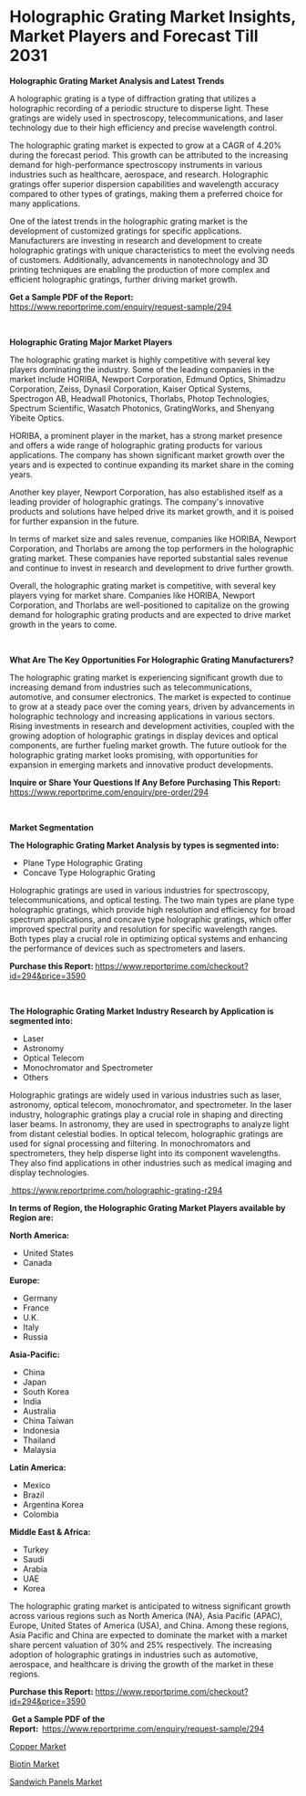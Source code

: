 <p><h1>Holographic Grating Market Insights, Market Players and Forecast Till 2031</h1></p><p><strong>Holographic Grating Market Analysis and Latest Trends</strong></p>
<p><p>A holographic grating is a type of diffraction grating that utilizes a holographic recording of a periodic structure to disperse light. These gratings are widely used in spectroscopy, telecommunications, and laser technology due to their high efficiency and precise wavelength control.</p><p>The holographic grating market is expected to grow at a CAGR of 4.20% during the forecast period. This growth can be attributed to the increasing demand for high-performance spectroscopy instruments in various industries such as healthcare, aerospace, and research. Holographic gratings offer superior dispersion capabilities and wavelength accuracy compared to other types of gratings, making them a preferred choice for many applications.</p><p>One of the latest trends in the holographic grating market is the development of customized gratings for specific applications. Manufacturers are investing in research and development to create holographic gratings with unique characteristics to meet the evolving needs of customers. Additionally, advancements in nanotechnology and 3D printing techniques are enabling the production of more complex and efficient holographic gratings, further driving market growth.</p></p>
<p><strong>Get a Sample PDF of the Report:&nbsp;</strong> <a href="https://www.reportprime.com/enquiry/request-sample/294">https://www.reportprime.com/enquiry/request-sample/294</a></p>
<p>&nbsp;</p>
<p><strong>Holographic Grating Major Market Players</strong></p>
<p><p>The holographic grating market is highly competitive with several key players dominating the industry. Some of the leading companies in the market include HORIBA, Newport Corporation, Edmund Optics, Shimadzu Corporation, Zeiss, Dynasil Corporation, Kaiser Optical Systems, Spectrogon AB, Headwall Photonics, Thorlabs, Photop Technologies, Spectrum Scientific, Wasatch Photonics, GratingWorks, and Shenyang Yibeite Optics.</p><p>HORIBA, a prominent player in the market, has a strong market presence and offers a wide range of holographic grating products for various applications. The company has shown significant market growth over the years and is expected to continue expanding its market share in the coming years.</p><p>Another key player, Newport Corporation, has also established itself as a leading provider of holographic gratings. The company's innovative products and solutions have helped drive its market growth, and it is poised for further expansion in the future.</p><p>In terms of market size and sales revenue, companies like HORIBA, Newport Corporation, and Thorlabs are among the top performers in the holographic grating market. These companies have reported substantial sales revenue and continue to invest in research and development to drive further growth.</p><p>Overall, the holographic grating market is competitive, with several key players vying for market share. Companies like HORIBA, Newport Corporation, and Thorlabs are well-positioned to capitalize on the growing demand for holographic grating products and are expected to drive market growth in the years to come.</p></p>
<p>&nbsp;</p>
<p><strong>What Are The Key Opportunities For Holographic Grating Manufacturers?</strong></p>
<p><p>The holographic grating market is experiencing significant growth due to increasing demand from industries such as telecommunications, automotive, and consumer electronics. The market is expected to continue to grow at a steady pace over the coming years, driven by advancements in holographic technology and increasing applications in various sectors. Rising investments in research and development activities, coupled with the growing adoption of holographic gratings in display devices and optical components, are further fueling market growth. The future outlook for the holographic grating market looks promising, with opportunities for expansion in emerging markets and innovative product developments.</p></p>
<p><strong>Inquire or Share Your Questions If Any Before Purchasing This Report:</strong> <a href="https://www.reportprime.com/enquiry/pre-order/294">https://www.reportprime.com/enquiry/pre-order/294</a></p>
<p>&nbsp;</p>
<p><strong>Market Segmentation</strong></p>
<p><strong>The Holographic Grating Market Analysis by types is segmented into:</strong></p>
<p><ul><li>Plane Type Holographic Grating</li><li>Concave Type Holographic Grating</li></ul></p>
<p><p>Holographic gratings are used in various industries for spectroscopy, telecommunications, and optical testing. The two main types are plane type holographic gratings, which provide high resolution and efficiency for broad spectrum applications, and concave type holographic gratings, which offer improved spectral purity and resolution for specific wavelength ranges. Both types play a crucial role in optimizing optical systems and enhancing the performance of devices such as spectrometers and lasers.</p></p>
<p><strong>Purchase this Report:&nbsp;</strong><a href="https://www.reportprime.com/checkout?id=294&price=3590">https://www.reportprime.com/checkout?id=294&price=3590</a></p>
<p>&nbsp;</p>
<p><strong>The Holographic Grating Market Industry Research by Application is segmented into:</strong></p>
<p><ul><li>Laser</li><li>Astronomy</li><li>Optical Telecom</li><li>Monochromator and Spectrometer</li><li>Others</li></ul></p>
<p><p>Holographic gratings are widely used in various industries such as laser, astronomy, optical telecom, monochromator, and spectrometer. In the laser industry, holographic gratings play a crucial role in shaping and directing laser beams. In astronomy, they are used in spectrographs to analyze light from distant celestial bodies. In optical telecom, holographic gratings are used for signal processing and filtering. In monochromators and spectrometers, they help disperse light into its component wavelengths. They also find applications in other industries such as medical imaging and display technologies.</p></p>
<p><a href="https://www.reportprime.com/holographic-grating-r294">&nbsp;https://www.reportprime.com/holographic-grating-r294</a></p>
<p><strong>In terms of Region, the Holographic Grating Market Players available by Region are:</strong></p>
<p>
    <p> <strong> North America: </strong>
        <ul>
            <li>United States</li>
            <li>Canada</li>
        </ul>
        </p> 
    <p> <strong> Europe: </strong>
        <ul>
            <li>Germany</li>
            <li>France</li>
            <li>U.K.</li>
            <li>Italy</li>
            <li>Russia</li>
        </ul>
        </p> 
    <p> <strong> Asia-Pacific: </strong>
        <ul>
            <li>China</li>
            <li>Japan</li>
            <li>South Korea</li>
            <li>India</li>
            <li>Australia</li>
            <li>China Taiwan</li>
            <li>Indonesia</li>
            <li>Thailand</li>
            <li>Malaysia</li>
        </ul>
        </p> 
    <p> <strong> Latin America: </strong>
        <ul>
            <li>Mexico</li>
            <li>Brazil</li>
            <li>Argentina Korea</li>
            <li>Colombia</li>
        </ul>
        </p> 
    <p> <strong> Middle East & Africa: </strong>
        <ul>
            <li>Turkey</li>
            <li>Saudi</li>
            <li>Arabia</li>
            <li>UAE</li>
            <li>Korea</li>
        </ul>
    </p>
    </p>
<p><p>The holographic grating market is anticipated to witness significant growth across various regions such as North America (NA), Asia Pacific (APAC), Europe, United States of America (USA), and China. Among these regions, Asia Pacific and China are expected to dominate the market with a market share percent valuation of 30% and 25% respectively. The increasing adoption of holographic gratings in industries such as automotive, aerospace, and healthcare is driving the growth of the market in these regions.</p></p>
<p><strong>Purchase this Report: </strong><a href="https://www.reportprime.com/checkout?id=294&price=3590">https://www.reportprime.com/checkout?id=294&price=3590</a></p>
<p>&nbsp;<strong>Get a Sample PDF of the Report:&nbsp;&nbsp;</strong><a href="https://www.reportprime.com/enquiry/request-sample/294">https://www.reportprime.com/enquiry/request-sample/294</a></p>
<p><strong></strong></p>
<p><p><a href="https://github.com/drzsklfn31/Market-Research-Report-List-1/blob/main/copper-market.md">Copper Market</a></p><p><a href="https://github.com/msLonKoss78/Market-Research-Report-List-1/blob/main/biotin-market.md">Biotin Market</a></p><p><a href="https://github.com/lairestrong/Market-Research-Report-List-1/blob/main/sandwich-panels-market.md">Sandwich Panels Market</a></p></p>